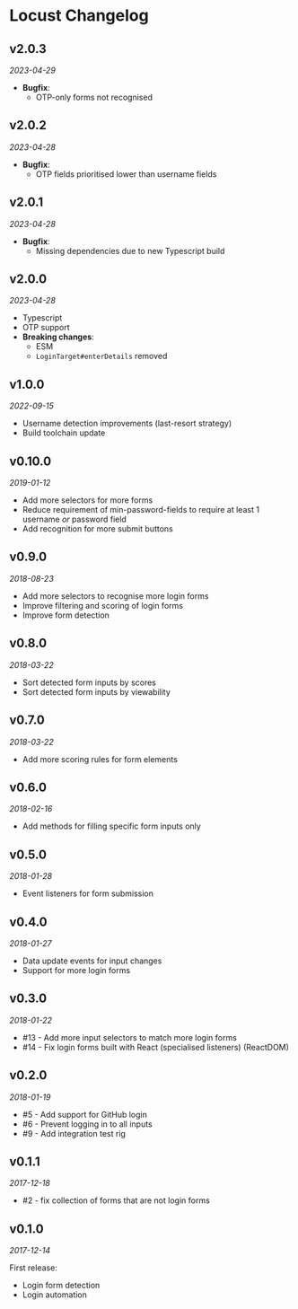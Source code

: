 # Locust Changelog

## v2.0.3
_2023-04-29_

 * **Bugfix**:
   * OTP-only forms not recognised

## v2.0.2
_2023-04-28_

 * **Bugfix**:
   * OTP fields prioritised lower than username fields

## v2.0.1
_2023-04-28_

 * **Bugfix**:
   * Missing dependencies due to new Typescript build

## v2.0.0
_2023-04-28_

 * Typescript
 * OTP support
 * **Breaking changes**:
   * ESM
   * `LoginTarget#enterDetails` removed

## v1.0.0
_2022-09-15_

 * Username detection improvements (last-resort strategy)
 * Build toolchain update

## v0.10.0
_2019-01-12_

 * Add more selectors for more forms
 * Reduce requirement of min-password-fields to require at least 1 username *or* password field
 * Add recognition for more submit buttons

## v0.9.0
_2018-08-23_

 * Add more selectors to recognise more login forms
 * Improve filtering and scoring of login forms
 * Improve form detection

## v0.8.0
_2018-03-22_

 * Sort detected form inputs by scores
 * Sort detected form inputs by viewability

## v0.7.0
_2018-03-22_

 * Add more scoring rules for form elements

## v0.6.0
_2018-02-16_

 * Add methods for filling specific form inputs only

## v0.5.0
_2018-01-28_

 * Event listeners for form submission

## v0.4.0
_2018-01-27_

 * Data update events for input changes
 * Support for more login forms

## v0.3.0
_2018-01-22_

 * #13 - Add more input selectors to match more login forms
 * #14 - Fix login forms built with React (specialised listeners) (ReactDOM)

## v0.2.0
_2018-01-19_

 * #5 - Add support for GitHub login
 * #6 - Prevent logging in to all inputs
 * #9 - Add integration test rig

## v0.1.1
_2017-12-18_

 * #2 - fix collection of forms that are not login forms

## v0.1.0
_2017-12-14_

First release:

 * Login form detection
 * Login automation
